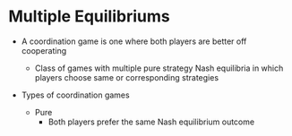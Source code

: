 # Multiple Equilibriums

- A coordination game is one where both players are better off cooperating
  - Class of games with multiple pure strategy Nash equilibria in which players choose same or corresponding strategies

- Types of coordination games
  - Pure
    - Both players prefer the same Nash equilibrium outcome